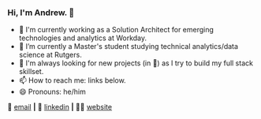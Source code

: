 ### Hi, I'm Andrew. 👋

- 🔭 I'm currently working as a Solution Architect for emerging technologies and analytics at Workday.
- 🌱 I’m currently a Master's student studying technical analytics/data science at Rutgers.
- 🤔 I'm always looking for new projects (in 🐍) as I try to build my full stack skillset.
- 📫 How to reach me: links below.
- 😄 Pronouns: he/him

📨 [email](mailto:alopanik@gmail.com)  **|** 
👔 [linkedin](https://www.linkedin.com/in/andrewlopanik)  **|** 
👨‍💻 [website](https://alopanik.com)
